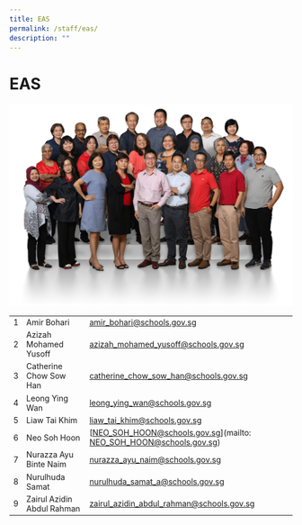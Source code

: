 ```yaml
---
title: EAS
permalink: /staff/eas/
description: ""
---
```

# **EAS**

![](/images/EAS-2048x1463.jpg)

|  	|  	|  	|
|---	|---	|---	|
| 1 	| Amir Bohari 	| [amir_bohari@schools.gov.sg](mailto:amir_bohari@schools.gov.sg) 	|
| 2 	| Azizah Mohamed Yusoff 	| [azizah_mohamed_yusoff@schools.gov.sg](mailto:azizah_mohamed_yusoff@schools.gov.sg) 	|
| 3 	| Catherine Chow Sow Han 	| [catherine_chow_sow_han@schools.gov.sg](mailto:catherine_chow_sow_han@schools.gov.sg) 	|
| 4 	| Leong Ying Wan 	| [leong_ying_wan@schools.gov.sg](mailto:leong_ying_wan@schools.gov.sg) 	|
| 5 	| Liaw Tai Khim 	| [liaw_tai_khim@schools.gov.sg](mailto:liaw_tai_khim@schools.gov.sg) 	|
| 6 	| Neo Soh Hoon 	| [NEO_SOH_HOON@schools.gov.sg](mailto: NEO_SOH_HOON@schools.gov.sg) 	|
| 7 	| Nurazza Ayu Binte Naim 	| [nurazza_ayu_naim@schools.gov.sg](mailto:nurazza_ayu_naim@schools.gov.sg) 	|
| 8 	| Nurulhuda Samat 	| [nurulhuda_samat_a@schools.gov.sg](mailto:nurulhuda_samat_a@schools.gov.sg) 	|
| 9 	| Zairul Azidin Abdul Rahman 	| [zairul_azidin_abdul_rahman@schools.gov.sg](mailto:zairul_azidin_abdul_rahman@schools.gov.sg) 	|